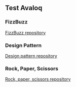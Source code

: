 ## Test Avaloq

### FizzBuzz

<a href="https://github.com/MaxenceMinguet/test-avaloq/tree/main/FizzBuzz" target="_blank">FizzBuzz repository</a>

### Design Pattern

<a href="https://github.com/MaxenceMinguet/test-avaloq/tree/main/design-pattern" target="_blank">Design pattern repository</a>

### Rock, Paper, Scissors

<a href="https://github.com/MaxenceMinguet/test-avaloq/tree/main/rock-paper-scissors" target="_blank">Rock, paper, scissors repository</a>
